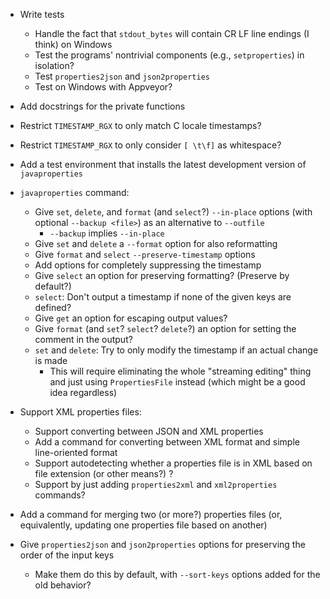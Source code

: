 - Write tests
    - Handle the fact that `stdout_bytes` will contain CR LF line endings (I
      think) on Windows
    - Test the programs' nontrivial components (e.g., `setproperties`) in
      isolation?
    - Test `properties2json` and `json2properties`
    - Test on Windows with Appveyor?
- Add docstrings for the private functions
- Restrict `TIMESTAMP_RGX` to only match C locale timestamps?
- Restrict `TIMESTAMP_RGX` to only consider `[ \t\f]` as whitespace?
- Add a test environment that installs the latest development version of
  `javaproperties`

- `javaproperties` command:
    - Give `set`, `delete`, and `format` (and `select`?) `--in-place` options
      (with optional `--backup <file>`) as an alternative to `--outfile`
        - `--backup` implies `--in-place`
    - Give `set` and `delete` a `--format` option for also reformatting
    - Give `format` and `select` `--preserve-timestamp` options
    - Add options for completely suppressing the timestamp
    - Give `select` an option for preserving formatting? (Preserve by default?)
    - `select`: Don't output a timestamp if none of the given keys are defined?
    - Give `get` an option for escaping output values?
    - Give `format` (and `set`? `select`? `delete`?) an option for setting the
      comment in the output?
    - `set` and `delete`: Try to only modify the timestamp if an actual change
      is made
        - This will require eliminating the whole "streaming editing" thing and
          just using `PropertiesFile` instead (which might be a good idea
          regardless)

- Support XML properties files:
    - Support converting between JSON and XML properties
    - Add a command for converting between XML format and simple line-oriented
      format
    - Support autodetecting whether a properties file is in XML based on file
      extension (or other means?) ?
    - Support by just adding `properties2xml` and `xml2properties` commands?

- Add a command for merging two (or more?) properties files (or, equivalently,
  updating one properties file based on another)
- Give `properties2json` and `json2properties` options for preserving the order
  of the input keys
    - Make them do this by default, with `--sort-keys` options added for the
      old behavior?
